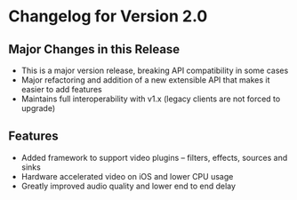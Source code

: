 # Changelog for Version 2.0
## Major Changes in this Release
- This is a major version release, breaking API compatibility in some cases
- Major refactoring and addition of a new extensible API that makes it easier to add features
- Maintains full interoperability with v1.x (legacy clients are not forced to upgrade)

## Features
- Added framework to support video plugins – filters, effects, sources and sinks
- Hardware accelerated video on iOS and lower CPU usage
- Greatly improved audio quality and lower end to end delay

